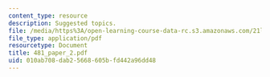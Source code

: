 ```yaml
---
content_type: resource
description: Suggested topics.
file: /media/https%3A/open-learning-course-data-rc.s3.amazonaws.com/21l-481-victorian-literature-and-culture-spring-2003/010ab708dab25668605bfd442a96dd48_481_paper_2.pdf
file_type: application/pdf
resourcetype: Document
title: 481_paper_2.pdf
uid: 010ab708-dab2-5668-605b-fd442a96dd48
---
```

